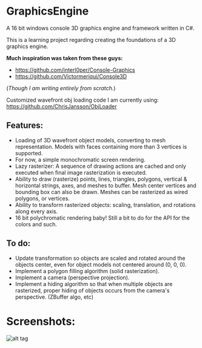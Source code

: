 # GraphicsEngine
A 16 bit windows console 3D graphics engine and framework written in C#.

This is a learning project regarding creating the foundations of a 3D graphics engine.

**Much inspiration was taken from these guys:**
* https://github.com/interl0per/Console-Graphics
* https://github.com/Victormeriqui/Console3D

(*Though I am writing entirely from scratch.*)

Customized wavefront obj loading code I am currently using:
https://github.com/ChrisJansson/ObjLoader

## Features:
* Loading of 3D wavefront object models, converting to mesh representation. Models with faces containing more than 3 vertices is supported.
* For now, a simple monochromatic screen rendering.
* Lazy rasterizer: A sequence of drawing actions are cached and only executed when final image rasterization is executed.
* Ability to draw (rasterize) points, lines, triangles, polygons, vertical & horizontal strings, axes, and meshes to buffer. Mesh center vertices and bounding box can also be drawn. Meshes can be rasterized as wired polygons, or vertices.
* Ability to transform rasterized objects: scaling, translation, and rotations along every axis.
* 16 bit polychromatic rendering baby! Still a bit to do for the API for the colors and such.

## To do:
* Update transformation so objects are scaled and rotated around the objects center, even for object models not centered around (0, 0, 0).
* Implement a polygon filling algorithm (solid rasterization).
* Implement a camera (perspective projection).
* Implement a hiding algorithm so that when multiple objects are rasterized, proper hiding of objects occurs from the camera's perspective. (ZBuffer algo, etc)

# Screenshots:
![alt tag](http://gfycat.com/DigitalWhichGar)
